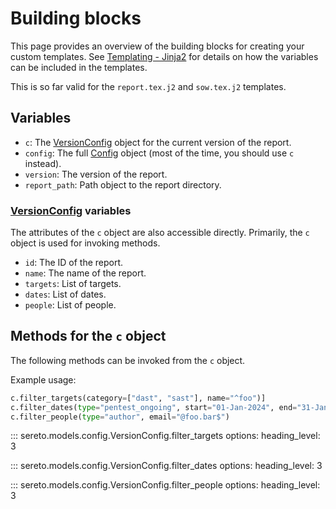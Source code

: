 # Building blocks

This page provides an overview of the building blocks for creating your custom templates. See [Templating - Jinja2](../concepts/idea.md#templating-jinja2) for details on how the variables can be included in the templates.

This is so far valid for the `report.tex.j2` and `sow.tex.j2` templates.

## Variables

- `c`: The [VersionConfig](../reference/models/config.md#sereto.models.config.VersionConfig) object for the current version of the report.
- `config`: The full [Config](../reference/models/config.md#sereto.models.config.Config) object (most of the time, you should use `c` instead).
- `version`: The version of the report.
- `report_path`: Path object to the report directory.

### [VersionConfig](../reference/models/config.md#sereto.models.config.VersionConfig) variables

The attributes of the `c` object are also accessible directly. Primarily, the `c` object is used for invoking methods.

- `id`: The ID of the report.
- `name`: The name of the report.
- `targets`: List of targets.
- `dates`: List of dates.
- `people`: List of people.


## Methods for the `c` object

The following methods can be invoked from the `c` object.

Example usage:

```py
c.filter_targets(category=["dast", "sast"], name="^foo")]
c.filter_dates(type="pentest_ongoing", start="01-Jan-2024", end="31-Jan-2024")
c.filter_people(type="author", email="@foo.bar$")
```

::: sereto.models.config.VersionConfig.filter_targets
    options:
        heading_level: 3

::: sereto.models.config.VersionConfig.filter_dates
    options:
        heading_level: 3

::: sereto.models.config.VersionConfig.filter_people
    options:
        heading_level: 3

